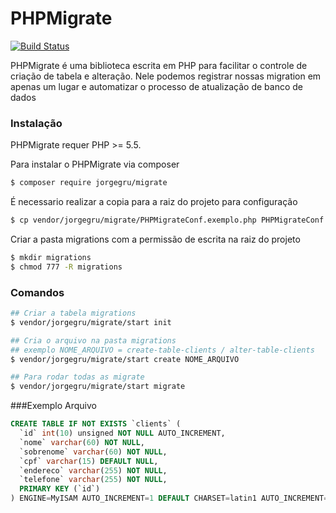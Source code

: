 # PHPMigrate

[![Build Status](https://travis-ci.org/jorgegru/PHPMigrate.svg?branch=master)](https://travis-ci.org/jorgegru/PHPMigrate)


PHPMigrate é uma biblioteca escrita em PHP para facilitar o controle de criação de tabela e alteração. Nele podemos registrar nossas migration em apenas um lugar e automatizar o processo de atualização de banco de dados

### Instalação

PHPMigrate requer PHP >= 5.5.

Para instalar o PHPMigrate via composer

```sh
$ composer require jorgegru/migrate
```

É necessario realizar a copia para a raiz do projeto para configuração


```sh
$ cp vendor/jorgegru/migrate/PHPMigrateConf.exemplo.php PHPMigrateConf.php
```

Criar a pasta migrations com a permissão de escrita na raiz do projeto

```sh
$ mkdir migrations
$ chmod 777 -R migrations
```


### Comandos


```sh
## Criar a tabela migrations
$ vendor/jorgegru/migrate/start init

## Cria o arquivo na pasta migrations
## exemplo NOME_ARQUIVO = create-table-clients / alter-table-clients
$ vendor/jorgegru/migrate/start create NOME_ARQUIVO

## Para rodar todas as migrate
$ vendor/jorgegru/migrate/start migrate
```

###Exemplo Arquivo

```sql
CREATE TABLE IF NOT EXISTS `clients` (
  `id` int(10) unsigned NOT NULL AUTO_INCREMENT,
  `nome` varchar(60) NOT NULL,
  `sobrenome` varchar(60) NOT NULL,
  `cpf` varchar(15) DEFAULT NULL,
  `endereco` varchar(255) NOT NULL,
  `telefone` varchar(255) NOT NULL,
  PRIMARY KEY (`id`)
) ENGINE=MyISAM AUTO_INCREMENT=1 DEFAULT CHARSET=latin1 AUTO_INCREMENT=1 ;
```